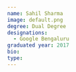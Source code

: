 ```yaml
---
name: Sahil Sharma
image: default.png
degree: Dual Degree
designations: 
  - Google Bengaluru
graduated year: 2017
bio:
type: 
---
```

